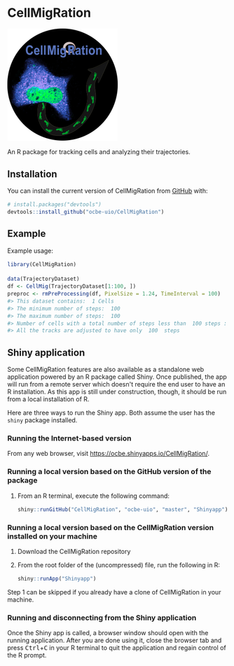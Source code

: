 
<!-- README.md is generated from README.Rmd. Please edit that file -->
CellMigRation
=============

<p class="aligncenter">
<img src="CellMigRationLogo.png" width="50%">
</p>
An R package for tracking cells and analyzing their trajectories.

Installation
------------

You can install the current version of CellMigRation from [GitHub](https://github.com/) with:

``` r
# install.packages("devtools")
devtools::install_github("ocbe-uio/CellMigRation")
```

Example
-------

Example usage:

``` r
library(CellMigRation)

data(TrajectoryDataset)
df <- CellMig(TrajectoryDataset[1:100, ])
preproc <- rmPreProcessing(df, PixelSize = 1.24, TimeInterval = 100)
#> This dataset contains:  1 Cells 
#> The minimum number of steps:  100 
#> The maximum number of steps:  100 
#> Number of cells with a total number of steps less than  100 steps : 0 
#> All the tracks are adjusted to have only  100  steps
```

Shiny application
-----------------

Some CellMigRation features are also available as a standalone web application powered by an R package called Shiny. Once published, the app will run from a remote server which doesn't require the end user to have an R installation. As this app is still under construction, though, it should be run from a local installation of R.

Here are three ways to run the Shiny app. Both assume the user has the `shiny` package installed.

### Running the Internet-based version

From any web browser, visit <https://ocbe.shinyapps.io/CellMigRation/>.

### Running a local version based on the GitHub version of the package

1.  From an R terminal, execute the following command:

    ``` r
    shiny::runGitHub("CellMigRation", "ocbe-uio", "master", "Shinyapp")
    ```

### Running a local version based on the CellMigRation version installed on your machine

1.  Download the CellMigRation repository
2.  From the root folder of the (uncompressed) file, run the following in R:

    ``` r
    shiny::runApp("Shinyapp")
    ```

Step 1 can be skipped if you already have a clone of CellMigRation in your machine.

### Running and disconnecting from the Shiny application

Once the Shiny app is called, a browser window should open with the running application. After you are done using it, close the browser tab and press <kbd>Ctrl</kbd>+<kbd>C</kbd> in your R terminal to quit the application and regain control of the R prompt.
